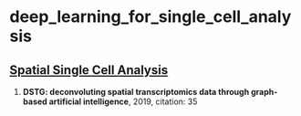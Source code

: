# deep_learning_for_single_cell_analysis


## [Spatial Single Cell Analysis](#content) 
1. **DSTG: deconvoluting spatial transcriptomics data through graph-based artificial intelligence**, 2019, citation: 35
